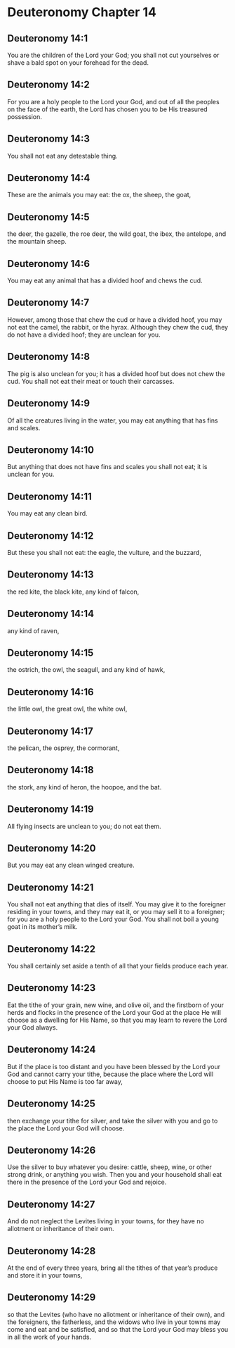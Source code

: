 # Deuteronomy Chapter 14

## Deuteronomy 14:1
You are the children of the Lord your God; you shall not cut yourselves or shave a bald spot on your forehead for the dead.

## Deuteronomy 14:2
For you are a holy people to the Lord your God, and out of all the peoples on the face of the earth, the Lord has chosen you to be His treasured possession.

## Deuteronomy 14:3
You shall not eat any detestable thing.

## Deuteronomy 14:4
These are the animals you may eat: the ox, the sheep, the goat,

## Deuteronomy 14:5
the deer, the gazelle, the roe deer, the wild goat, the ibex, the antelope, and the mountain sheep.

## Deuteronomy 14:6
You may eat any animal that has a divided hoof and chews the cud.

## Deuteronomy 14:7
However, among those that chew the cud or have a divided hoof, you may not eat the camel, the rabbit, or the hyrax. Although they chew the cud, they do not have a divided hoof; they are unclean for you.

## Deuteronomy 14:8
The pig is also unclean for you; it has a divided hoof but does not chew the cud. You shall not eat their meat or touch their carcasses.

## Deuteronomy 14:9
Of all the creatures living in the water, you may eat anything that has fins and scales.

## Deuteronomy 14:10
But anything that does not have fins and scales you shall not eat; it is unclean for you.

## Deuteronomy 14:11
You may eat any clean bird.

## Deuteronomy 14:12
But these you shall not eat: the eagle, the vulture, and the buzzard,

## Deuteronomy 14:13
the red kite, the black kite, any kind of falcon,

## Deuteronomy 14:14
any kind of raven,

## Deuteronomy 14:15
the ostrich, the owl, the seagull, and any kind of hawk,

## Deuteronomy 14:16
the little owl, the great owl, the white owl,

## Deuteronomy 14:17
the pelican, the osprey, the cormorant,

## Deuteronomy 14:18
the stork, any kind of heron, the hoopoe, and the bat.

## Deuteronomy 14:19
All flying insects are unclean to you; do not eat them.

## Deuteronomy 14:20
But you may eat any clean winged creature.

## Deuteronomy 14:21
You shall not eat anything that dies of itself. You may give it to the foreigner residing in your towns, and they may eat it, or you may sell it to a foreigner; for you are a holy people to the Lord your God. You shall not boil a young goat in its mother’s milk.

## Deuteronomy 14:22
You shall certainly set aside a tenth of all that your fields produce each year.

## Deuteronomy 14:23
Eat the tithe of your grain, new wine, and olive oil, and the firstborn of your herds and flocks in the presence of the Lord your God at the place He will choose as a dwelling for His Name, so that you may learn to revere the Lord your God always.

## Deuteronomy 14:24
But if the place is too distant and you have been blessed by the Lord your God and cannot carry your tithe, because the place where the Lord will choose to put His Name is too far away,

## Deuteronomy 14:25
then exchange your tithe for silver, and take the silver with you and go to the place the Lord your God will choose.

## Deuteronomy 14:26
Use the silver to buy whatever you desire: cattle, sheep, wine, or other strong drink, or anything you wish. Then you and your household shall eat there in the presence of the Lord your God and rejoice.

## Deuteronomy 14:27
And do not neglect the Levites living in your towns, for they have no allotment or inheritance of their own.

## Deuteronomy 14:28
At the end of every three years, bring all the tithes of that year’s produce and store it in your towns,

## Deuteronomy 14:29
so that the Levites (who have no allotment or inheritance of their own), and the foreigners, the fatherless, and the widows who live in your towns may come and eat and be satisfied, and so that the Lord your God may bless you in all the work of your hands.
